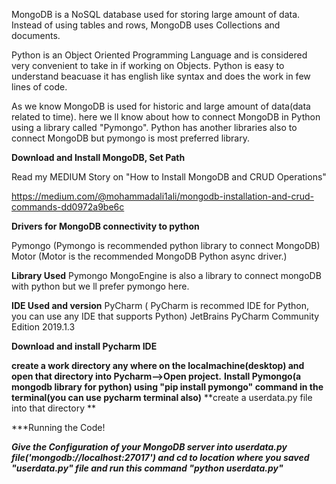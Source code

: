 MongoDB is a NoSQL database used for storing large amount of data. Instead of using tables and rows, MongoDB uses Collections and documents.

Python is an Object Oriented Programming Language and is considered very convenient to take in if working on Objects. Python is easy to understand beacuase it has english like syntax and does the work in few lines of code.

As we know MongoDB is used for historic and large amount of data(data related to time). here we ll know about how to connect MongoDB in Python using a library called "Pymongo". Python has another libraries also to connect MongoDB but pymongo is most preferred library.

**Download and Install MongoDB, Set Path**

Read my MEDIUM Story on "How to Install MongoDB and CRUD Operations"

https://medium.com/@mohammadali1ali/mongodb-installation-and-crud-commands-dd0972a9be6c



**Drivers for MongoDB connectivity to python**

Pymongo  (Pymongo is recommended python library to connect MongoDB)
Motor (Motor is the recommended MongoDB Python async driver.)

**Library Used**
Pymongo
MongoEngine is also a library to connect mongoDB  with python but we ll prefer pymongo here.

**IDE Used and version**
PyCharm ( PyCharm is recommed IDE for Python, you can use any IDE that supports Python)
JetBrains PyCharm Community Edition 2019.1.3

**Download and install Pycharm IDE**

**create a work directory any where on the localmachine(desktop) and open that directory into Pycharm-->Open project.**
**Install Pymongo(a mongodb library for python) using "pip install pymongo" command in the terminal(you can use pycharm terminal also)**
**create a userdata.py file into that directory **

***Running the Code!

***Give the Configuration of your MongoDB server into userdata.py file('mongodb://localhost:27017') and cd to location where
you saved "userdata.py" file and run this command "python userdata.py"***
